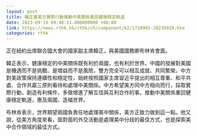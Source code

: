 ```yaml
---
layout: post
title: 韓正冀美方實際行動推動中美關係重回健康穩定軌道
date: 2023-09-19 09:40:51.000000000 +08:00
link: https://news.rthk.hk/rthk/ch/component/k2/1718965-20230919.htm
categories: rthk
---
```


正在紐約出席聯合國大會的國家副主席韓正，與美國國務卿布林肯會面。 

韓正表示，健康穩定的中美關係既有利於兩國，也有利於世界。中國的發展對美國是機遇而不是挑戰、是增益而不是風險，雙方完全可以相互成就、共同繁榮。中方對美政策保持連續性和穩定性，始終按照國家主席習近平提出的相互尊重、和平共處、合作共贏三原則看待和處理中美關係。中方希望美方同中方相向而行，採取實際行動，創造有利條件，多做增進了解互信與互利合作的事，推動中美關係重回健康穩定軌道，惠及兩國，造福世界。 

布林肯表示，世界期望兩國負責任地處理美中關係，美方正致力做到這一點。他又說，從美方角度來看，面對面的外交活動是處理美中分歧的最佳方式，也是探索美中合作領域的最佳方式。
